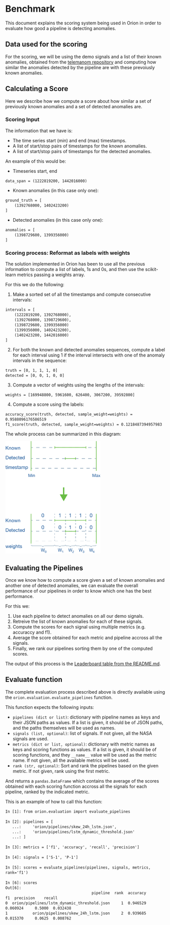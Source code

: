 # Benchmark

This document explains the scoring system being used in Orion in order to evaluate how good
a pipeline is detecting anomalies.

## Data used for the scoring

For the scoring, we will be using the demo signals and a list of their known anomalies, obtained from
the [telemanom repository](https://github.com/khundman/telemanom/blob/master/labeled_anomalies.csv)
and computing how similar the anomalies detected by the pipeline are with these prevoiusly known
anomalies.

## Calculating a Score

Here we describe how we compute a score about how similar a set of previously known anomalies
and a set of detected anomalies are.

### Scoring Input

The information that we have is:

* The time series start (min) and end (max) timestamps.
* A list of start/stop pairs of timestamps for the known anomalies.
* A list of start/stop pairs of timestamps for the detected anomalies.

An example of this would be:

* Timeseries start, end

```
data_span = (1222819200, 1442016000)
```

* Known anomalies (in this case only one):

```
ground_truth = [
    (1392768000, 1402423200)
]
```

* Detected anomalies (in this case only one):

```
anomalies = [
    (1398729600, 1399356000)
]
```

### Scoring process: Reformat as labels with weights

The solution implemented in Orion has been to use all the previous information to compute a
list of labels, 1s and 0s, and then use the scikit-learn metrics passing a weights array.

For this we do the following:

1. Make a sorted set of all the timestamps and compute consecutive intervals:

```
intervals = [
    (1222819200, 1392768000),
    (1392768000, 1398729600),
    (1398729600, 1399356000)
    (1399356000, 1402423200),
    (1402423200, 1442016000)
]
```

2. For both the known and detected anomalies sequences, compute a label for each interval
using 1 if the interval intersects with one of the anomaly intervals in the sequence:

```
truth = [0, 1, 1, 1, 0]
detected = [0, 0, 1, 0, 0]
```

3. Compute a vector of weights using the lengths of the intervals:

```
weights = [169948800, 5961600, 626400, 3067200, 39592800]
```

4. Compute a score using the labels:

```
accuracy_score(truth, detected, sample_weight=weights) = 0.9588096176586519
f1_score(truth, detected, sample_weight=weights) = 0.1218487394957983
```

The whole process can be summarized in this diagram:

![Scoring](docs/images/scoring-300.png?raw=true "Scoring")

## Evaluating the Pipelines

Once we know how to compute a score given a set of known anomalies and another one of detected
anomalies, we can evaluate the overall performance of our pipelines in order to know which
one has the best performance.

For this we:

1. Use each pipeline to detect anomalies on all our demo signals.
2. Retreive the list of known anomalies for each of these signals.
3. Compute the scores for each signal using multiple metrics (e.g. accuraccy and f1).
4. Average the score obtained for each metric and pipeline accross all the signals.
5. Finally, we rank our pipelines sorting them by one of the computed scores.

The output of this process is the [Leaderboard table from the README.md](README.md#leaderboard).

## Evaluate function

The complete evaluation process described above is directly available using the
`orion.evaluation.evaluate_pipelines` function.

This function expects the following inputs:

* `pipelines (dict or list)`: dictionary with pipeline names as keys and their
JSON paths as values. If a list is given, it should be of JSON paths,
and the paths themselves will be used as names.
* `signals (list, optional)`: list of signals. If not given, all the NASA signals are used.
* `metrics (dict or list, optional)`: dictionary with metric names as keys and
scoring functions as values. If a list is given, it should be of scoring
functions, and they `__name__` value will be used as the metric name.
If not given, all the available metrics will be used.
* `rank (str, optional)`: Sort and rank the pipelines based on the given metric.
If not given, rank using the first metric.

And returns a `pandas.DataFrame` which contains the average of the scores obtained with
each scoring function accross all the signals for each pipeline, ranked by the indicated metric.

This is an example of how to call this function:

```
In [1]: from orion.evaluation import evaluate_pipelines

In [2]: pipelines = [
   ...:     'orion/pipelines/skew_24h_lstm.json',
   ...:     'orion/pipelines/lstm_dynamic_threshold.json'
   ...: ]

In [3]: metrics = ['f1', 'accuracy', 'recall', 'precision']

In [4]: signals = ['S-1', 'P-1']

In [5]: scores = evaluate_pipelines(pipelines, signals, metrics, rank='f1')

In [6]: scores
Out[6]:
                                      pipeline  rank  accuracy        f1  precision    recall
0  orion/pipelines/lstm_dynamic_threshold.json     1  0.946529  0.060924     0.5000  0.032438
1           orion/pipelines/skew_24h_lstm.json     2  0.939685  0.015370     0.0625  0.008762
```
